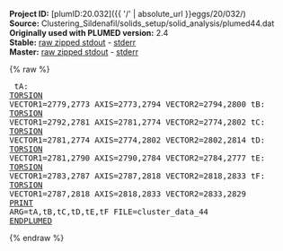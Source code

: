 **Project ID:** [plumID:20.032]({{ '/' | absolute_url }}eggs/20/032/)  
**Source:** Clustering_Sildenafil/solids_setup/solid_analysis/plumed44.dat  
**Originally used with PLUMED version:** 2.4  
**Stable:** [raw zipped stdout](plumed44.dat.plumed.stdout.txt.zip) - [stderr](plumed44.dat.plumed.stderr)  
**Master:** [raw zipped stdout](plumed44.dat.plumed_master.stdout.txt.zip) - [stderr](plumed44.dat.plumed_master.stderr)  

{% raw %}<pre>
tA: <a href="https://plumed.github.io/doc-master/user-doc/html/_t_o_r_s_i_o_n.html">TORSION</a> VECTOR1=2779,2773 AXIS=2773,2794 VECTOR2=2794,2800
tB: <a href="https://plumed.github.io/doc-master/user-doc/html/_t_o_r_s_i_o_n.html">TORSION</a> VECTOR1=2792,2781 AXIS=2781,2774 VECTOR2=2774,2802
tC: <a href="https://plumed.github.io/doc-master/user-doc/html/_t_o_r_s_i_o_n.html">TORSION</a> VECTOR1=2781,2774 AXIS=2774,2802 VECTOR2=2802,2814
tD: <a href="https://plumed.github.io/doc-master/user-doc/html/_t_o_r_s_i_o_n.html">TORSION</a> VECTOR1=2781,2790 AXIS=2790,2784 VECTOR2=2784,2777
tE: <a href="https://plumed.github.io/doc-master/user-doc/html/_t_o_r_s_i_o_n.html">TORSION</a> VECTOR1=2783,2787 AXIS=2787,2818 VECTOR2=2818,2833
tF: <a href="https://plumed.github.io/doc-master/user-doc/html/_t_o_r_s_i_o_n.html">TORSION</a> VECTOR1=2787,2818 AXIS=2818,2833 VECTOR2=2833,2829
<a href="https://plumed.github.io/doc-master/user-doc/html/_p_r_i_n_t.html">PRINT</a> ARG=tA,tB,tC,tD,tE,tF FILE=cluster_data_44
<a href="https://plumed.github.io/doc-master/user-doc/html/_e_n_d_p_l_u_m_e_d.html">ENDPLUMED</a>
</pre>{% endraw %}
